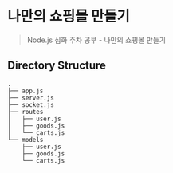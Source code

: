 나만의 쇼핑몰 만들기
=====
> Node.js 심화 주차 공부 - 나만의 쇼핑몰 만들기   

## Directory Structure
```
.
├── app.js
├── server.js
├── socket.js
├── routes
│   ├── user.js
│   ├── goods.js
│   └── carts.js
└── models
    ├── user.js
    ├── goods.js
    └── carts.js
```
